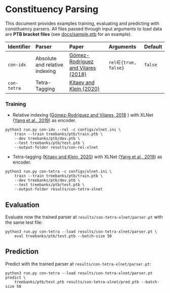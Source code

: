 # Constituency Parsing

This document provides examples training, evaluating and predicting with constituency parsers. All files passed through input arguments to load data are **PTB bracket files** (see [docs/sample.ptb](docs/sample.ptb) for an example).

| **Identifier** | **Parser** | **Paper** | **Arguments** | **Default** | 
|:---------|:-----------|:----------|:--------------|:------------------|
| `con-idx` | Absolute and relative indexing  | [Gómez-Rodríguez and Vilares (2018)](https://aclanthology.org/D18-1162/) | `rel`$\in$`{true, false}` |  `false` | 
| `con-tetra` | Tetra-Tagging | [Kitaev and Klein (2020)](https://aclanthology.org/2020.acl-main.557/) | | | 



### Training
- Relative indexing ([Gómez-Rodríguez and Vilares, 2018](https://aclanthology.org/D18-1162/) ) with XLNet ([Yang et al., 2019](http://papers.neurips.cc/paper/8812-xlnet-generalized-autoregressive-pretraining-for-language-understanding.pdf)) as encoder.

```shell 
python3 run.py con-idx --rel -c configs/xlnet.ini \
    train --train treebanks/ptb/train.ptb \
    --dev treebanks/ptb/dev.ptb \
    --test treebanks/ptb/test.ptb \
    --output-folder results/con-rel-xlnet
```

- Tetra-tagging ([Kitaev and Klein, 2020](https://aclanthology.org/2020.acl-main.557/)) with XLNet  ([Yang et al., 2019](http://papers.neurips.cc/paper/8812-xlnet-generalized-autoregressive-pretraining-for-language-understanding.pdf)) as encoder.
```shell 
python3 run.py con-tetra -c configs/xlnet.ini \
    train --train treebanks/ptb/train.ptb \
    --dev treebanks/ptb/dev.ptb \
    --test treebanks/ptb/test.ptb \
    --output-folder results/con-tetra-xlnet 
```

## Evaluation 
Evaluate now the trained parser at `results/con-tetra-xlnet/parser.pt` with the same test file:
```shell 
python3 run.py con-tetra --load results/con-tetra-xlnet/parser.pt \
    eval treebanks/ptb/test.ptb --batch-size 50
```

## Prediction 
Predict with the trained parser at  `results/con-tetra-xlnet/parser.pt`:
```shell 
python3 run.py con-tetra --load results/con-tetra-xlnet/parser.pt predict \
    treebanks/ptb/test.ptb results/con-tetra-xlnet/pred.ptb --batch-size 50
```
